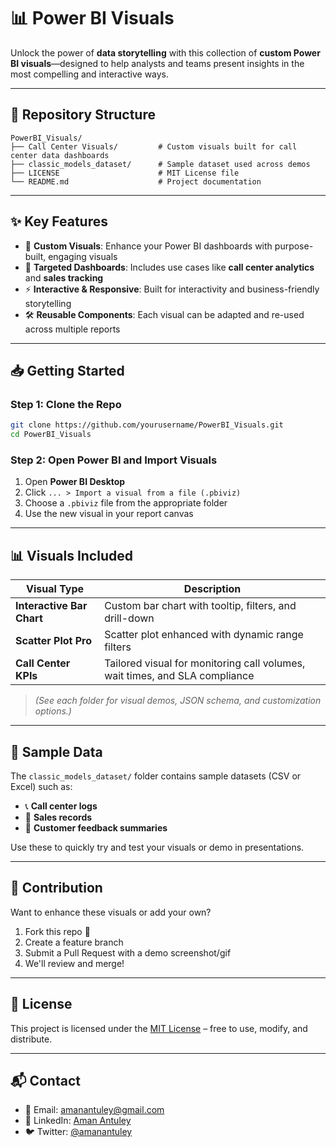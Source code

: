 
# 📊 Power BI Visuals

Unlock the power of **data storytelling** with this collection of **custom Power BI visuals**—designed to help analysts and teams present insights in the most compelling and interactive ways.

---

## 📁 Repository Structure

```
PowerBI_Visuals/
├── Call Center Visuals/         # Custom visuals built for call center data dashboards
├── classic_models_dataset/      # Sample dataset used across demos
├── LICENSE                      # MIT License file
└── README.md                    # Project documentation
```

---

## ✨ Key Features

* 🔶 **Custom Visuals**: Enhance your Power BI dashboards with purpose-built, engaging visuals
* 🎯 **Targeted Dashboards**: Includes use cases like **call center analytics** and **sales tracking**
* ⚡ **Interactive & Responsive**: Built for interactivity and business-friendly storytelling
* 🛠️ **Reusable Components**: Each visual can be adapted and re-used across multiple reports

---

## 📥 Getting Started

### Step 1: Clone the Repo

```bash
git clone https://github.com/yourusername/PowerBI_Visuals.git
cd PowerBI_Visuals
```

### Step 2: Open Power BI and Import Visuals

1. Open **Power BI Desktop**
2. Click `... > Import a visual from a file (.pbiviz)`
3. Choose a `.pbiviz` file from the appropriate folder
4. Use the new visual in your report canvas

---

## 📊 Visuals Included

| Visual Type               | Description                                                                 |
| ------------------------- | --------------------------------------------------------------------------- |
| **Interactive Bar Chart** | Custom bar chart with tooltip, filters, and drill-down                      |
| **Scatter Plot Pro**      | Scatter plot enhanced with dynamic range filters                            |
| **Call Center KPIs**      | Tailored visual for monitoring call volumes, wait times, and SLA compliance |

> *(See each folder for visual demos, JSON schema, and customization options.)*

---

## 📂 Sample Data

The `classic_models_dataset/` folder contains sample datasets (CSV or Excel) such as:

* 📞 **Call center logs**
* 💼 **Sales records**
* 👤 **Customer feedback summaries**

Use these to quickly try and test your visuals or demo in presentations.

---

## 🙌 Contribution

Want to enhance these visuals or add your own?

1. Fork this repo 🍴
2. Create a feature branch
3. Submit a Pull Request with a demo screenshot/gif
4. We'll review and merge!

---

## 📜 License

This project is licensed under the [MIT License](./LICENSE) – free to use, modify, and distribute.

---

## 📬 Contact

* 📧 Email: [amanantuley@gmail.com](mailto:amanantuley@gmail.com)
* 🔗 LinkedIn: [Aman Antuley](https://linkedin.com/in/amanantuley)
* 🐦 Twitter: [@amanantuley](https://twitter.com/amanantuley)
